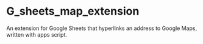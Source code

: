 # G_sheets_map_extension
An extension for Google Sheets that hyperlinks an address to Google Maps, written with apps script.  
